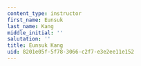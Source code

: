 ```yaml
---
content_type: instructor
first_name: Eunsuk
last_name: Kang
middle_initial: ''
salutation: ''
title: Eunsuk Kang
uid: 8201e05f-5f78-3066-c2f7-e3e2ee11e152
---
```

